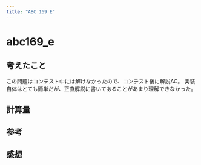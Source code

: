 ```yaml
---
title: "ABC 169 E"
---
```


# abc169_e

## 考えたこと

この問題はコンテスト中には解けなかったので、コンテスト後に解説AC。
実装自体はとても簡単だが、正直解説に書いてあることがあまり理解できなかった。

## 計算量

## 参考

## 感想
